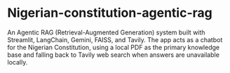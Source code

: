 # Nigerian-constitution-agentic-rag
An Agentic RAG (Retrieval-Augmented Generation) system built with Streamlit, LangChain, Gemini, FAISS, and Tavily. The app acts as a chatbot for the Nigerian Constitution, using a local PDF as the primary knowledge base and falling back to Tavily web search when answers are unavailable locally. 

